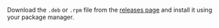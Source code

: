 Download the `.deb` or `.rpm` file from the [releases page](https://github.com/Kong/deck/releases) and install it using your package manager.
